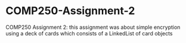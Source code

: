 # COMP250-Assignment-2
COMP250 Assignment 2: this assignment was about simple encryption using a deck of cards which consists of a LinkedList of card objects
